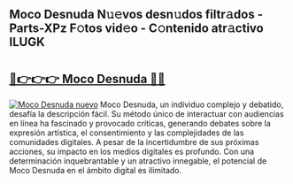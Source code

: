 ## Moco Desnuda N𝚞𝚎vos desn𝚞dos filtr𝚊dos - Parts-XPz F𝚘tos vid𝚎o - C𝚘ntenido atr𝚊ctivo ILUGK

# <h2><a href="http://mba9lx3.tromn.icu/?c=Moco+Desnuda">🔗👉👉👉 Moco Desnuda 🔗🔗</a></h2>

[![Moco Desnuda nuevo](https://i.imgur.com/pEAQMta.gif)](http://mba9lx3.tromn.icu/?c=Moco+Desnuda)
Moco Desnuda, un individuo complejo y debatido, desafía la descripción fácil. Su método único de interactuar con audiencias en línea ha fascinado y provocado críticas, generando debates sobre la expresión artística, el consentimiento y las complejidades de las comunidades digitales. A pesar de la incertidumbre de sus próximas acciones, su impacto en los medios digitales es profundo. Con una determinación inquebrantable y un atractivo innegable, el potencial de Moco Desnuda en el ámbito digital es ilimitado.
